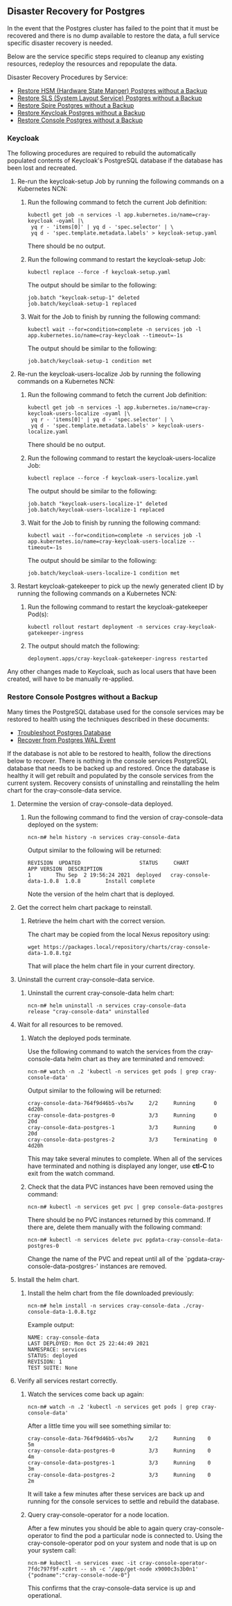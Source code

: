 ## Disaster Recovery for Postgres

In the event that the Postgres cluster has failed to the point that it must be recovered and there is no dump available to restore the data, a full service specific disaster recovery is needed.

Below are the service specific steps required to cleanup any existing resources, redeploy the resources and repopulate the data.

Disaster Recovery Procedures by Service:

- [Restore HSM (Hardware State Manger) Postgres without a Backup](../hardware_state_manager/Restore_HSM_Postgres_without_a_Backup.md)
- [Restore SLS (System Layout Service) Postgres without a Backup](../system_layout_service/Restore_SLS_Postgres_without_an_Existing_Backup.md)
- [Restore Spire Postgres without a Backup](../spire/Restore_Spire_Postgres_without_a_Backup.md)
- [Restore Keycloak Postgres without a Backup](#restore-keycloak-postgres)
- [Restore Console Postgres without a Backup](#restore-console-postgres)

<a name="restore-keycloak-postgres"> </a>
### Keycloak

The following procedures are required to rebuild the automatically populated
contents of Keycloak's PostgreSQL database if the database has been lost and
recreated.

1. Re-run the keycloak-setup Job by running the following commands on a Kubernetes NCN:
   
   1. Run the following command to fetch the current Job definition:
      
      ```
      kubectl get job -n services -l app.kubernetes.io/name=cray-keycloak -oyaml |\
       yq r - 'items[0]' | yq d - 'spec.selector' | \
       yq d - 'spec.template.metadata.labels' > keycloak-setup.yaml
      ```
      There should be no output.
   
   1. Run the following command to restart the keycloak-setup Job:
      
      ```
      kubectl replace --force -f keycloak-setup.yaml
      ```
      
      The output should be similar to the following:
      
      ```
      job.batch "keycloak-setup-1" deleted
      job.batch/keycloak-setup-1 replaced
      ```
   
   1. Wait for the Job to finish by running the following command:
      
      ```
      kubectl wait --for=condition=complete -n services job -l app.kubernetes.io/name=cray-keycloak --timeout=-1s
      ```
      
      The output should be similar to the following:
      
      ```
      job.batch/keycloak-setup-1 condition met
      ```
1. Re-run the keycloak-users-localize Job by running the following commands on a Kubernetes NCN:
   
   1. Run the following command to fetch the current Job definition:
      
      ```
      kubectl get job -n services -l app.kubernetes.io/name=cray-keycloak-users-localize -oyaml |\
       yq r - 'items[0]' | yq d - 'spec.selector' | \
       yq d - 'spec.template.metadata.labels' > keycloak-users-localize.yaml
      ```
      There should be no output.
   
   1. Run the following command to restart the keycloak-users-localize Job:
      
      ```
      kubectl replace --force -f keycloak-users-localize.yaml
      ```
      
      The output should be similar to the following:
      
      ```
      job.batch "keycloak-users-localize-1" deleted
      job.batch/keycloak-users-localize-1 replaced
      ```
   
   1. Wait for the Job to finish by running the following command:
      
      ```
      kubectl wait --for=condition=complete -n services job -l app.kubernetes.io/name=cray-keycloak-users-localize --timeout=-1s
      ```
      
      The output should be similar to the following:
      
      ```
      job.batch/keycloak-users-localize-1 condition met
      ```
1. Restart keycloak-gatekeeper to pick up the newly generated client ID by running the following commands on a Kubernetes NCN:
   
   1. Run the following command to restart the keycloak-gatekeeper Pod(s):
      
      ```
      kubectl rollout restart deployment -n services cray-keycloak-gatekeeper-ingress
      ```
   
   1. The output should match the following:
      
      ```
      deployment.apps/cray-keycloak-gatekeeper-ingress restarted
      ```

Any other changes made to Keycloak, such as local users that have been created,
will have to be manually re-applied.

<a name="#restore-console-postgres"> </a>
### Restore Console Postgres without a Backup

Many times the PostgreSQL database used for the console services may be restored to health using
the techniques described in these documents:
- [Troubleshoot Postgres Database](./Troubleshoot_Postgres_Database.md)
- [Recover from Postgres WAL Event](./Recover_from_Postgres_WAL_Event.md)

If the database is not able to be restored to health, follow the directions below to recover.
There is nothing in the console services PostgreSQL database that needs to be backed up and restored.
Once the database is healthy it will get rebuilt and populated by the console services from the
current system. Recovery consists of uninstalling and reinstalling the helm chart for the
cray-console-data service.

1. Determine the version of cray-console-data deployed.
   1. Run the following command to find the version of cray-console-data deployed on the system:
      
      ```
      ncn-m# helm history -n services cray-console-data
      ```
      
      Output similar to the following will be returned:
      
      ```
      REVISION	UPDATED                   STATUS     CHART                    APP VERSION  DESCRIPTION
      1        Thu Sep  2 19:56:24 2021  deployed   cray-console-data-1.0.8  1.0.8        Install complete
      ```
      
      Note the version of the helm chart that is deployed.

1. Get the correct helm chart package to reinstall.
   
   1. Retrieve the helm chart with the correct version.
      
      The chart may be copied from the local Nexus repository using:
      
      ```
      wget https://packages.local/repository/charts/cray-console-data-1.0.8.tgz
      ```
      
      That will place the helm chart file in your current directory.

1. Uninstall the current cray-console-data service.
   
   1. Uninstall the current cray-console-data helm chart:
      
      ```
      ncn-m# helm uninstall -n services cray-console-data
      release "cray-console-data" uninstalled
      ```

1. Wait for all resources to be removed.
   
   1. Watch the deployed pods terminate.
      
      Use the following command to watch the services from the cray-console-data helm chart as
      they are terminated and removed:
      
      ```
      ncn-m# watch -n .2 'kubectl -n services get pods | grep cray-console-data'
      ```
      
      Output similar to the following will be returned:
      
      ```
      cray-console-data-764f9d46b5-vbs7w     2/2     Running      0          4d20h
      cray-console-data-postgres-0           3/3     Running      0          20d
      cray-console-data-postgres-1           3/3     Running      0          20d
      cray-console-data-postgres-2           3/3     Terminating  0          4d20h
      ```
      
      This may take several minutes to complete. When all of the services have terminated and nothing
      is displayed any longer, use **ctl-C** to exit from the watch command.
   
   1. Check that the data PVC instances have been removed using the command:
      
      ```
      ncn-m# kubectl -n services get pvc | grep console-data-postgres
      ```
      
      There should be no PVC instances returned by this command. If there are, delete them
      manually with the following command:
      
      ```
      ncn-m# kubectl -n services delete pvc pgdata-cray-console-data-postgres-0
      ```
      
      Change the name of the PVC and repeat until all of the `pgdata-cray-console-data-postgres-'
      instances are removed.

1. Install the helm chart.
   
   1. Install the helm chart from the file downloaded previously:
      
      ```
      ncn-m# helm install -n services cray-console-data ./cray-console-data-1.0.8.tgz
      ```

      Example output:

      ``` 
      NAME: cray-console-data
      LAST DEPLOYED: Mon Oct 25 22:44:49 2021
      NAMESPACE: services
      STATUS: deployed
      REVISION: 1
      TEST SUITE: None
      ```

1. Verify all services restart correctly.
   
   1. Watch the services come back up again:
      
      ```
      ncn-m# watch -n .2 'kubectl -n services get pods | grep cray-console-data'
      ```
      
      After a little time you will see something similar to:
      
      ```
      cray-console-data-764f9d46b5-vbs7w     2/2     Running    0          5m
      cray-console-data-postgres-0           3/3     Running    0          4m
      cray-console-data-postgres-1           3/3     Running    0          3m
      cray-console-data-postgres-2           3/3     Running    0          2m
      ```
      
      It will take a few minutes after these services are back up and running for the
      console services to settle and rebuild the database.
   
   1. Query cray-console-operator for a node location.
      
      After a few minutes you should be able to again query cray-console-operator to
      find the pod a particular node is connected to. Using the cray-console-operator
      pod on your system and node that is up on your system call:
      
      ```
      ncn-m# kubectl -n services exec -it cray-console-operator-7fdc797f9f-xz8rt -- sh -c '/app/get-node x9000c3s3b0n1'
      {"podname":"cray-console-node-0"}
      ```
      
      This confirms that the cray-console-data service is up and operational.
